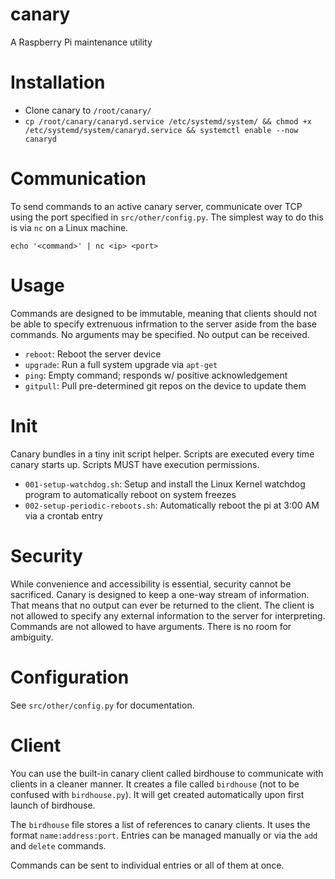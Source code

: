 # canary
A Raspberry Pi maintenance utility

# Installation
- Clone canary to `/root/canary/`
- `cp /root/canary/canaryd.service /etc/systemd/system/ && chmod +x /etc/systemd/system/canaryd.service && systemctl enable --now canaryd`

# Communication
To send commands to an active canary server, communicate over TCP using the port specified in `src/other/config.py`. The simplest way to do this is via `nc` on a Linux machine.

`echo '<command>' | nc <ip> <port>`

# Usage
Commands are designed to be immutable, meaning that clients should not be able to specify extrenuous infrmation to the server aside from the base commands. No arguments may be specified. No output can be received.

- `reboot`: Reboot the server device
- `upgrade`: Run a full system upgrade via `apt-get`
- `ping`: Empty command; responds w/ positive acknowledgement
- `gitpull`: Pull pre-determined git repos on the device to update them

# Init
Canary bundles in a tiny init script helper. Scripts are executed every time canary starts up. Scripts MUST have execution permissions.

- `001-setup-watchdog.sh`: Setup and install the Linux Kernel watchdog program to automatically reboot on system freezes
- `002-setup-periodic-reboots.sh`: Automatically reboot the pi at 3:00 AM via a crontab entry

# Security
While convenience and accessibility is essential, security cannot be sacrificed. Canary is designed to keep a one-way stream of information. That means that no output can ever be returned to the client. The client is not allowed to specify any external information to the server for interpreting. Commands are not allowed to have arguments. There is no room for ambiguity.

# Configuration
See `src/other/config.py` for documentation.

# Client
You can use the built-in canary client called birdhouse to communicate with clients in a cleaner manner. It creates a file called `birdhouse` (not to be confused with `birdhouse.py`). It will get created automatically upon first launch of birdhouse.

The `birdhouse` file stores a list of references to canary clients. It uses the format `name:address:port`. Entries can be managed manually or via the `add` and `delete` commands.

Commands can be sent to individual entries or all of them at once.
